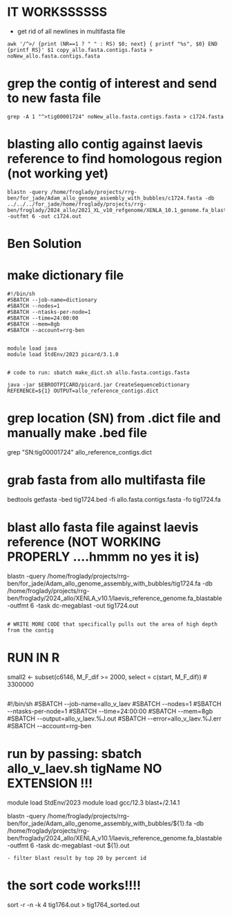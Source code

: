 

# IT WORKSSSSSS

- get rid of all newlines in multifasta file
```
awk '/^>/ {print (NR==1 ? " " : RS) $0; next} { printf "%s", $0} END {printf RS}' $1 copy_allo.fasta.contigs.fasta > noNew_allo.fasta.contigs.fasta
```
# grep the contig of interest and send to new fasta file
```
grep -A 1 "^>tig00001724" noNew_allo.fasta.contigs.fasta > c1724.fasta
```
# blasting allo contig against laevis reference to find homologous region (not working yet)
```
blastn -query /home/froglady/projects/rrg-ben/for_jade/Adam_allo_genome_assembly_with_bubbles/c1724.fasta -db ../../../for_jade/home/froglady/projects/rrg-ben/froglady/2024_allo/2021_XL_v10_refgenome/XENLA_10.1_genome.fa_blastable -outfmt 6 -out c1724.out
```


# Ben Solution


# make dictionary file
```
#!/bin/sh
#SBATCH --job-name=dictionary
#SBATCH --nodes=1
#SBATCH --ntasks-per-node=1
#SBATCH --time=24:00:00
#SBATCH --mem=8gb
#SBATCH --account=rrg-ben


module load java
module load StdEnv/2023 picard/3.1.0


# code to run: sbatch make_dict.sh allo.fasta.contigs.fasta 

java -jar $EBROOTPICARD/picard.jar CreateSequenceDictionary REFERENCE=${1} OUTPUT=allo_reference_contigs.dict
```

# grep location (SN) from .dict file and manually make .bed file
 grep "SN:tig00001724" allo_reference_contigs.dict

# grab fasta from allo multifasta file
bedtools getfasta -bed tig1724.bed -fi allo.fasta.contigs.fasta  -fo tig1724.fa

# blast allo fasta file against laevis reference (NOT WORKING PROPERLY ....hmmm no yes it is)

blastn -query /home/froglady/projects/rrg-ben/for_jade/Adam_allo_genome_assembly_with_bubbles/tig1724.fa -db /home/froglady/projects/rrg-ben/froglady/2024_allo/XENLA_v10.1/laevis_reference_genome.fa_blastable -outfmt 6 -task dc-megablast -out tig1724.out
```

# WRITE MORE CODE that specifically pulls out the area of high depth from the contig
```
# RUN IN R
small2 <- subset(c6146, M_F_dif >= 2000, select = c(start, M_F_dif)) # 3300000
```

```
#!/bin/sh
#SBATCH --job-name=allo_v_laev
#SBATCH --nodes=1
#SBATCH --ntasks-per-node=1
#SBATCH --time=24:00:00
#SBATCH --mem=8gb
#SBATCH --output=allo_v_laev.%J.out
#SBATCH --error=allo_v_laev.%J.err
#SBATCH --account=rrg-ben

# run by passing: sbatch allo_v_laev.sh tigName NO EXTENSION !!!

module load StdEnv/2023
module load gcc/12.3 blast+/2.14.1

blastn -query /home/froglady/projects/rrg-ben/for_jade/Adam_allo_genome_assembly_with_bubbles/${1}.fa -db /home/froglady/projects/rrg-ben/froglady/2024_allo/XENLA_v10.1/laevis_reference_genome.fa_blastable -outfmt 6 -task dc-megablast -out ${1}.out
                                                                                       
```
- filter blast result by top 20 by percent id
```
# the sort code works!!!!
sort -r -n -k 4 tig1764.out > tig1764_sorted.out
```




